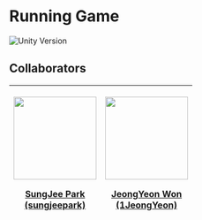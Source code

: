 # Running Game

![Unity Version](https://img.shields.io/badge/Unity-2020.3.36f1-ffffff?style=for-the-badge&logo=unity&logoColor=white)

## Collaborators
| [<p align="center"> <img src="https://avatars.githubusercontent.com/u/108273309?v=4" width="150"/> <p/> SungJee Park <br/> (sungjeepark)](https://github.com/sungjeepark) | [<p align="center"> <img src="https://avatars.githubusercontent.com/u/102153402?v=4" width="150"/> <p/> JeongYeon Won <br/> (1JeongYeon)](https://github.com/1JeongYeon) |
|-|-|
